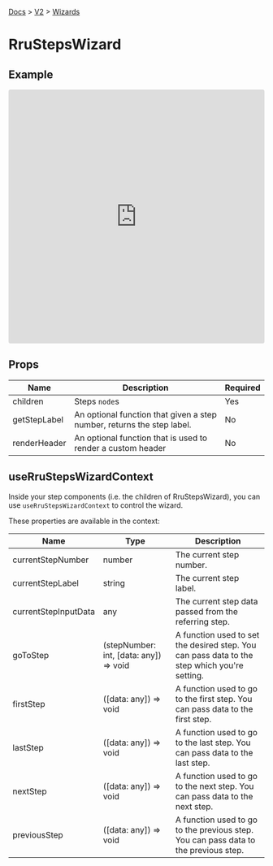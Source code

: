 [Docs](/) > [V2](/docs/v2/get-started) > [Wizards](/docs/v2/components/RruStepsWizard)

# RruStepsWizard

## Example

<iframe src="https://codesandbox.io/embed/laughing-forest-gkmsyj?fontsize=14&hidenavigation=1&theme=dark"
  style="width:100%; height:500px; border:0; border-radius: 4px; overflow:hidden;"
  title="laughing-forest-gkmsyj"
  allow="accelerometer; ambient-light-sensor; camera; encrypted-media; geolocation; gyroscope; hid; microphone; midi; payment; usb; vr; xr-spatial-tracking"
  sandbox="allow-forms allow-modals allow-popups allow-presentation allow-same-origin allow-scripts"
></iframe>

## Props

| Name         | Description                                                            | Required |
| ------------ | ---------------------------------------------------------------------- | -------- |
| children     | Steps `node`s                                                          | Yes      |
| getStepLabel | An optional function that given a step number, returns the step label. | No       |
| renderHeader | An optional function that is used to render a custom header            | No       |

## useRruStepsWizardContext

Inside your step components (i.e. the children of RruStepsWizard), you can use `useRruStepsWizardContext` to control the wizard.

These properties are available in the context:

| Name                 | Type                                   | Description                                                                                  |
| -------------------- | -------------------------------------- | -------------------------------------------------------------------------------------------- |
| currentStepNumber    | number                                 | The current step number.                                                                     |
| currentStepLabel     | string                                 | The current step label.                                                                      |
| currentStepInputData | any                                    | The current step data passed from the referring step.                                        |
| goToStep             | (stepNumber: int, [data: any]) => void | A function used to set the desired step. You can pass data to the step which you're setting. |
| firstStep            | ([data: any]) => void                  | A function used to go to the first step. You can pass data to the first step.                |
| lastStep             | ([data: any]) => void                  | A function used to go to the last step. You can pass data to the last step.                  |
| nextStep             | ([data: any]) => void                  | A function used to go to the next step. You can pass data to the next step.                  |
| previousStep         | ([data: any]) => void                  | A function used to go to the previous step. You can pass data to the previous step.          |
